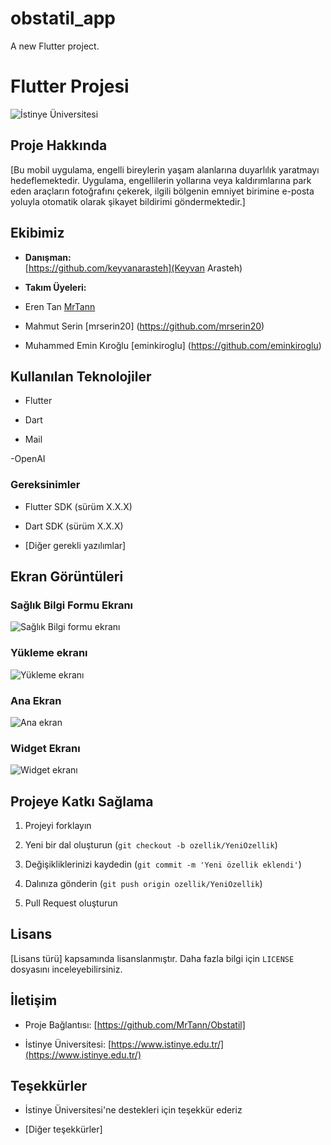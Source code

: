 # obstatil_app

A new Flutter project.

# Flutter Projesi

  

![İstinye Üniversitesi](https://www.unitededucation.com/linklogoch/istinye-university-logo.png)

  

## Proje Hakkında

[Bu mobil uygulama, engelli bireylerin yaşam alanlarına duyarlılık yaratmayı hedeflemektedir. Uygulama, engellilerin yollarına veya kaldırımlarına park eden araçların fotoğrafını çekerek, ilgili bölgenin emniyet birimine e-posta yoluyla otomatik olarak şikayet bildirimi göndermektedir.]

  

## Ekibimiz

-  **Danışman:**  
[https://github.com/keyvanarasteh](Keyvan Arasteh)


-  **Takım Üyeleri:**

- Eren Tan [MrTann](https://github.com/MrTann)
- Mahmut Serin [mrserin20] (https://github.com/mrserin20)
- Muhammed Emin Kıroğlu [eminkiroglu] (https://github.com/eminkiroglu)

  
  

## Kullanılan Teknolojiler

- Flutter

- Dart

- Mail

-OpenAI

  
### Gereksinimler

- Flutter SDK (sürüm X.X.X)

- Dart SDK (sürüm X.X.X)

- [Diğer gerekli yazılımlar]

  
## Ekran Görüntüleri

### Sağlık Bilgi Formu Ekranı
![Sağlık Bilgi formu ekranı](assets/images/screenshots/healthform.jpeg)

### Yükleme ekranı
![Yükleme ekranı](assets/images/screenshots/loadingscreen.jpeg)

### Ana Ekran
  ![Ana ekran](assets/images/screenshots/healthform.jpeg)
### Widget Ekranı
![Widget ekranı](assets/images/screenshots/widget.jpeg)

## Projeye Katkı Sağlama

1. Projeyi forklayın

2. Yeni bir dal oluşturun (`git checkout -b ozellik/YeniOzellik`)

3. Değişikliklerinizi kaydedin (`git commit -m 'Yeni özellik eklendi'`)

4. Dalınıza gönderin (`git push origin ozellik/YeniOzellik`)

5. Pull Request oluşturun

  

## Lisans

[Lisans türü] kapsamında lisanslanmıştır. Daha fazla bilgi için `LICENSE` dosyasını inceleyebilirsiniz.

  

## İletişim

- Proje Bağlantısı: [https://github.com/MrTann/Obstatil]

- İstinye Üniversitesi: [https://www.istinye.edu.tr/](https://www.istinye.edu.tr/)

  

## Teşekkürler

- İstinye Üniversitesi'ne destekleri için teşekkür ederiz

- [Diğer teşekkürler]

  
